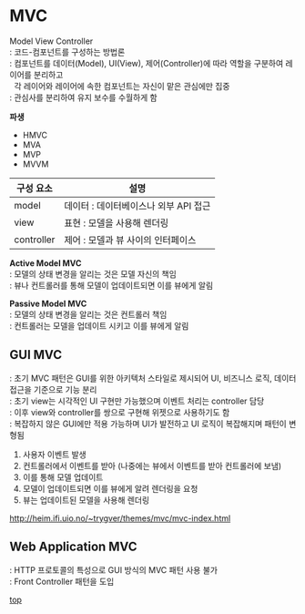 # MVC
Model View Controller     
: 코드-컴포넌트를 구성하는 방법론   
: 컴포넌트를 데이터(Model), UI(View), 제어(Controller)에 따라 역할을 구분하여 레이어를 분리하고          
&nbsp; 각 레이어와 레이어에 속한 컴포넌트는 자신이 맡은 관심에만 집중     
: 관심사를 분리하여 유지 보수를 수월하게 함   


**파생**  
- HMVC
- MVA
- MVP
- MVVM


구성 요소 | 설명
---|---
model      | 데이터 : 데이터베이스나 외부 API 접근  
view       | 표현 : 모델을 사용해 렌더링
controller | 제어 : 모델과 뷰 사이의 인터페이스


**Active Model MVC**   
: 모델의 상태 변경을 알리는 것은 모델 자신의 책임   
: 뷰나 컨트롤러를 통해 모델이 업데이트되면 이를 뷰에게 알림   


**Passive Model MVC**   
: 모델의 상태 변경을 알리는 것은 컨트롤러 책임    
: 컨트롤러는 모델을 업데이트 시키고 이를 뷰에게 알림     



## GUI MVC
: 초기 MVC 패턴은 GUI를 위한 아키텍처 스타일로 제시되어 UI, 비즈니스 로직, 데이터 접근을 기준으로 기능 분리    
: 초기 view는 시각적인 UI 구현만 가능했으며 이벤트 처리는 controller 담당        
: 이후 view와 controller를 쌍으로 구현해 위젯으로 사용하기도 함   
: 복잡하지 않은 GUI에만 적용 가능하며 UI가 발전하고 UI 로직이 복잡해지며 패턴이 변형됨       

1. 사용자 이벤트 발생
2. 컨트롤러에서 이벤트를 받아 (나중에는 뷰에서 이벤트를 받아 컨트롤러에 보냄)  
3. 이를 통해 모델 업데이트
4. 모델이 업데이트되면 이를 뷰에게 알려 렌더링을 요청  
5. 뷰는 업데이트된 모델을 사용해 렌더링  

http://heim.ifi.uio.no/~trygver/themes/mvc/mvc-index.html



## Web Application MVC
: HTTP 프로토콜의 특성으로 GUI 방식의 MVC 패턴 사용 불가   
: Front Controller 패턴을 도입   



[top](#)
